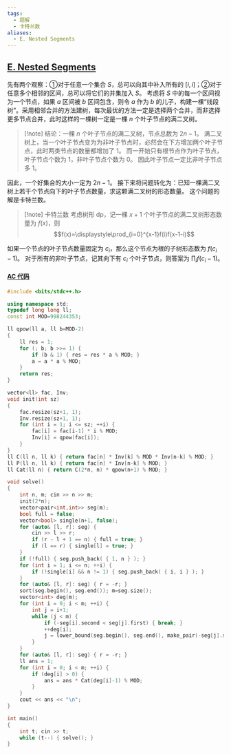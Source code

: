 ```yaml
---
tags:
  - 题解
  - 卡特兰数
aliases:
  - E. Nested Segments
---
```

## [E. Nested Segments](https://codeforces.com/problemset/problem/2056/E)

先有两个观察：①对于任意一个集合 $S$，总可以向其中补入所有的 $[i,i]$；②对于任意多个相邻的区间，总可以将它们的并集加入 $S$。
考虑将 $S$ 中的每一个区间视为一个节点，如果 $a$ 区间被 $b$ 区间包含，则令 $a$ 作为 $b$ 的儿子，构建一棵“线段树”。采用相邻合并的方法建树，每次最优的方法一定是选择两个合并，而非选择更多节点合并，此时这样的一棵树一定是一棵 $n$ 个叶子节点的满二叉树。

> [!note] 结论：一棵 $n$ 个叶子节点的满二叉树，节点总数为 $2n-1$。
> 满二叉树上，当一个叶子节点变为为非叶子节点时，必然会在下方增加两个叶子节点，此时两类节点的数量都增加了 $1$。
> 而一开始只有根节点作为叶子节点，叶子节点个数为 $1$，非叶子节点个数为 $0$。
> 因此叶子节点一定比非叶子节点多 $1$。

因此，一个好集合的大小一定为 $2n-1$。
接下来将问题转化为：已知一棵满二叉树上若干个节点向下的叶子节点数量，求这颗满二叉树的形态数量。
这个问题的解是卡特兰数。

> [!note] 卡特兰数
> 考虑树形 dp，记一棵 $x+1$ 个叶子节点的满二叉树形态数量为 $f(x)$，则 
> $$f(x)=\displaystyle\prod_{i=0}^{x-1}f(i)f(x-1-i)$$

如果一个节点的叶子节点数量固定为 $c_i$，那么这个节点为根的子树形态数为 $f(c_i-1)$。
对于所有的非叶子节点，记其向下有 $c_i$ 个叶子节点，则答案为 $\displaystyle\prod_{i}f(c_i-1)$。

#### [AC 代码](https://codeforces.com/contest/2056/submission/301539033)

```cpp
#include <bits/stdc++.h>

using namespace std;
typedef long long ll;
const int MOD=998244353;

ll qpow(ll a, ll b=MOD-2)
{
    ll res = 1;
    for (; b; b >>= 1) {
        if (b & 1) { res = res * a % MOD; }
        a = a * a % MOD;
    }
    return res;
}

vector<ll> fac, Inv;
void init(int sz)
{
    fac.resize(sz+1, 1);
    Inv.resize(sz+1, 1);
    for (int i = 1; i <= sz; ++i) {
        fac[i] = fac[i-1] * i % MOD;
        Inv[i] = qpow(fac[i]); 
    }
}
ll C(ll n, ll k) { return fac[n] * Inv[k] % MOD * Inv[n-k] % MOD; }
ll P(ll n, ll k) { return fac[n] * Inv[n-k] % MOD; }
ll Cat(ll n) { return C(2*n, n) * qpow(n+1) % MOD; }

void solve()
{
    int n, m; cin >> n >> m;
    init(2*n);
    vector<pair<int,int>> seg(m);
    bool full = false;
    vector<bool> single(n+1, false);
    for (auto& [l, r]: seg) {
        cin >> l >> r;
        if (r - l + 1 == n) { full = true; }
        if (l == r) { single[l] = true; }
    }
    if (!full) { seg.push_back( { 1, n } ); }
    for (int i = 1; i <= n; ++i) {
        if (!single[i] && n != 1) { seg.push_back( { i, i } ); }
    }
    for (auto& [l, r]: seg) { r = -r; }
    sort(seg.begin(), seg.end()); m=seg.size();
    vector<int> deg(m);
    for (int i = 0; i < m; ++i) {
        int j = i+1;
        while (j < m) {
            if (-seg[i].second < seg[j].first) { break; }
            ++deg[i];
            j = lower_bound(seg.begin(), seg.end(), make_pair(-seg[j].second, 1)) - seg.begin();
        }
    }
    for (auto& [l, r]: seg) { r = -r; }
    ll ans = 1;
    for (int i = 0; i < m; ++i) {
        if (deg[i] > 0) {
            ans = ans * Cat(deg[i]-1) % MOD;
        }
    }
    cout << ans << "\n";
}

int main()
{
    int t; cin >> t;
    while (t--) { solve(); }
}
```
